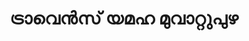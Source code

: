 ---
title: "ട്രാവെൻസ് യമഹ മുവാറ്റുപുഴ"
url: /muvaarrrrupulll/ttraave-s-ymh-muvaarrrrupulll/
shop: motorcycle
---